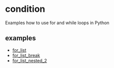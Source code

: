# condition
Examples how to use for and while loops in Python


## examples
+ [for_list](for_list.ipynb)
+ [for_list_break](for_list_break.ipynb)
+ [for_list_nested_2](for_list_nested_2.ipynb)
